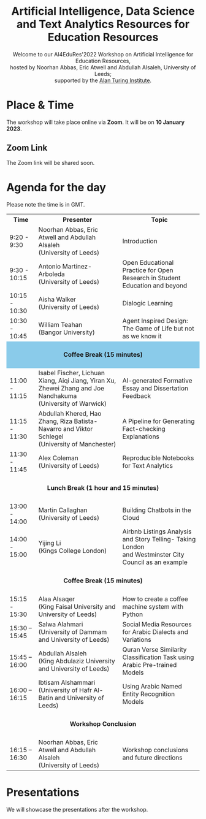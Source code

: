 <!--# AI4EduRes.github.io 
# AI, Data Science and Text Analytics Resources for Education !-->

<h1 align="center">
  Artificial Intelligence, Data Science and Text Analytics Resources for Education Resources
</h1>

<p align=center>
Welcome to our AI4EduRes'2022 Workshop on Artificial Intelligence for Education Resources, <br />
hosted by Noorhan Abbas, Eric Atwell and Abdullah Alsaleh, University of Leeds; <br />
supported by the <a href="[url](https://www.turing.ac.uk)">Alan Turing Institute</a>.
</p>

# Place & Time

The workshop will take place online via **Zoom**. It will be on **10 January 2023**.

## Zoom Link
The Zoom link will be shared soon.


# Agenda for the day
Please note the time is in GMT.



<table style="width:100%">
  <tr>
    <th width="15%">Time</th>
    <th>Presenter</th>
    <th>Topic</th>
  </tr>
  
  <tr>
    <td>9:20 - 9:30</td>
    <td>Noorhan Abbas, Eric Atwell and Abdullah Alsaleh <br /> (University of Leeds)</td>
    <td>Introduction</td>
  </tr>
  
  <tr>
    <td>9:30 - 10:15</td>
    <td>Antonio Martínez-Arboleda <br /> (University of Leeds)</td>
    <td>Open Educational Practice for Open Research in Student Education and beyond</td>
  </tr>
  
  <tr>
    <td>10:15 - 10:30</td>
    <td>Aisha Walker <br /> (University of Leeds)</td>
    <td>Dialogic Learning</td>
  </tr>
  
  <tr>
    <td>10:30 - 10:45</td>
    <td>William Teahan <br />(Bangor University)</td>
    <td>Agent Inspired Design: The Game of Life but not as we know it</td>
  </tr>
  
  <tr height="70px" style="background-color:8acbea">
    <td style="text-align:center" colspan="3"><strong>Coffee Break (15 minutes)</strong></td>
  </tr>
  
  <tr>
    <td>11:00 - 11:15</td>
    <td>Isabel Fischer, Lichuan Xiang, Aiqi Jiang, Yiran Xu, Zhewei Zhang and Joe Nandhakuma <br /> (University  of Warwick)</td>
    <td>AI-generated Formative Essay and Dissertation Feedback</td>
  </tr>
  
  <tr>
    <td>11:15 - 11:30</td>
    <td>Abdullah Khered, Hao Zhang, Riza Batista-Navarro and Viktor Schlegel <br /> (University of Manchester)</td>
    <td>A Pipeline for Generating Fact-checking Explanations</td>
  </tr>
  
  <tr>
    <td>11:30 - 11:45</td>
    <td>Alex Coleman <br />(University of Leeds)</td>
    <td>Reproducible Notebooks for Text Analytics</td>
  </tr>
  
  
  <tr height="70px">
    <td style="text-align:center" colspan="3"><strong>Lunch Break (1 hour and 15 minutes)</strong></td>
  </tr>
  
  
  <tr>
    <td>13:00 - 14:00</td>
    <td>Martin Callaghan <br /> (University of Leeds)</td>
    <td>Building Chatbots in the Cloud</td>
  </tr>
  
  <tr>
    <td>14:00 - 15:00</td>
    <td>Yijing Li <br /> (Kings College London)</td>
    <td>Airbnb Listings Analysis and Story Telling- Taking London <br />and Westminster City Council as an example</td>
  </tr>
  
  <tr height="70px">
    <td style="text-align:center" colspan="3"><strong>Coffee Break (15 minutes)</strong></td>
  </tr>
<!--
  <tr>
    <td style="text-align:center" colspan="3">PGR Students (University of Leeds)</td>
  </tr>
!-->
  <tr>
    <td>15:15 - 15:30</td>
    <td>Alaa Alsaqer <br /> (King Faisal University and University of Leeds)</td>
    <td>How to create a coffee machine system with Python</td>
  </tr>

  <tr>
    <td>15:30 – 15:45</td>
    <td>Salwa Alahmari <br /> (University of Dammam and University of Leeds)</td>
    <td>Social Media Resources for Arabic Dialects and Variations</td>
  </tr>
  
  <tr>
    <td>15:45 – 16:00</td>
    <td>Abdullah Alsaleh <br /> (King Abdulaziz University and University of Leeds)</td>
    <td>Quran Verse Similarity Classification Task using Arabic Pre-trained Models</td>
  </tr>
  
  <tr>
    <td>16:00 – 16:15</td>
    <td>Ibtisam Alshammari <br /> (University of Hafr Al-Batin and University of Leeds)</td>
    <td>Using Arabic Named Entity Recognition Models</td>
  </tr>
  
  <tr height="70px">
    <td style="text-align:center" colspan="3"><strong>Workshop Conclusion</strong></td>
  </tr>
  
  <tr>
    <td>16:15 – 16:30</td>
    <td>Noorhan Abbas, Eric Atwell and Abdullah Alsaleh <br /> (University of Leeds)</td>
    <td>Workshop conclusions and future directions</td>
  </tr>
</table>


# Presentations 
We will showcase the presentations after the workshop.
